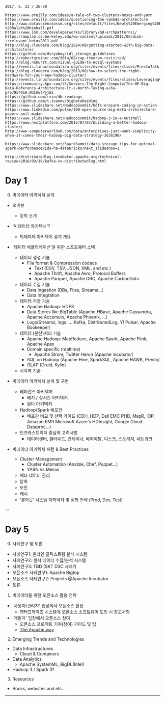```
2017. 6. 23 / 26-30
```
```
https://www.oreilly.com/ideas/a-tale-of-two-clusters-mesos-and-yarn
https://www.oreilly.com/ideas/questioning-the-lambda-architecture
http://www.datascienceassn.org/sites/default/files/Newly%20Emerging%20Best%20Practices%20for%20Big%20Data%20-%20Ralph%20Kimball.pdf
https://www.ibm.com/developerworks/library/bd-archpatterns1/
https://amplab.cs.berkeley.edu/wp-content/uploads/2011/06/disk-irrelevant_hotos2011.pdf
http://blog.cloudera.com/blog/2014/09/getting-started-with-big-data-architecture/
https://github.com/dvryaboy/idl_storage_guidelines
http://robertgreiner.com/2014/08/cap-theorem-revisited/
http://blog.nahurst.com/visual-guide-to-nosql-systems
http://events.linuxfoundation.org/sites/events/files/slides/PrestoTalk.pdf
http://blog.cloudera.com/blog/2013/08/how-to-select-the-right-hardware-for-your-new-hadoop-cluster/
http://events.linuxfoundation.org/sites/events/files/slides/Leveraging%20Docker%20for%20Hadoop%20Build%20Automation%20and%20Big%20Data%20Stack%20Provisioning.pdf
https://community.hpe.com/t5/Servers-The-Right-Compute/The-HP-Big-Data-Reference-Architecture-It-s-Worth-Taking-a/ba-p/6795401#.WUiKwlPyjBI
https://github.com/rxin/db-readings
https://github.com/t-ivanov/BigDataReading
https://www.slideshare.net/HadoopSummit/hdfs-erasure-coding-in-action
https://www.linkedin.com/pulse/100-open-source-big-data-architecture-papers-anil-madan
https://www.slideshare.net/HadoopSummit/hadoop-3-in-a-nutshell
https://www.nextplatform.com/2015/07/03/building-a-better-hadoop-cluster/
http://www.computerworlduk.com/data/enterprises-just-want-simplicity-when-it-comes-their-hadoop-big-data-strategy-3638198/

https://www.slideshare.net/SparkSummit/data-storage-tips-for-optimal-spark-performancevida-ha-databricks?next_slideshow=1

http://distributedlog.incubator.apache.org/technical-review/2016/09/19/kafka-vs-distributedlog.html
```

# Day 1

0. 빅데이터 아키텍처 설계
- 오버뷰
  * 강의 소개

- '빅데이터 아키텍처'?
  * 빅데이터 아키텍처 설계 개요

- '데이터 애플리케이션'을 위한 소프트웨어 스택
  * 데이터 생성 기술
    * File format & Compression codecs 
      * Text (CSV, TSV, JSON, XML, and etc.)
      * Apache Thrift, Apache Avro, Protocol Buffers
      * Apache Parquet, Apache ORC, Apache CarbonData
  * 데이터 수집 기술
    * Data Ingestion (DBs, Files, Streams...)
    * Data Integration
  * 데이터 저장 기술
    * Apache Hadoop: HDFS
    * Data Stores like BigTable (Apache HBase, Apache Cassandra, Apache Accumulo, Apache Phoenix, ...)
    * Logs(Streams, logs .... Kafka, DistributedLog, Y! Pulsar, Apache Bookeeper)
  * 데이터 (분산)처리 기술
    * Apache Hadoop: MapReduce, Apache Spark, Apache Flink, Apache Apex
    * Domain specific (realtime)
      * Apache Strom, Twitter Heron (Apache Incubator)
    * SQL on Hadoop (Apache Hive, SparkSQL, Apache HAWK, Presto)
    * OLAP (Druid, Kylin)
  * 시각화 기술

- 빅데이터 아키텍처 설계 및 구현
  * 레퍼런스 아키텍처
    * 배치 / 실시간 아키텍처
    * 람다 아키텍처
  * Hadoop/Spark 배포판
    * 배포판 비교 및 선택 가이드 (CDH, HDP, Dell EMC PHD, MapR, IOP, Amazon EMR Microsoft Azure's HDInsight, Google Cloud Dataproc...)
  * 인프라스트럭처 중심의 고려사항 
    * 데이터센터, 클라우드, 컨테이너, 베어메탈, 디스크, 스토리지, 네트워크
  
- 빅데이터 아키텍처 패턴 & Best Practices
  * Cluster Management
    * Cluster Automation (Ansible, Chef, Puppet...)
    * YARN vs Mesos
  * 메타 데이터 관리
  * 압축
  * 보안
  * 캐시
  * '롤아웃' 시스템 아키텍처 및 실행 전략 (Prod, Dev, Test)

--

# Day 5

0. 사례연구 및 토론
- 사례연구1: 온라인 클릭스트림 분석 시스템
- 사례연구2: 센서 데이터 수집/분석 시스템
- 사예연구3: TBD (SKT DSC 사례?) 
- 오픈소스 사례연구1: Apache Bigtop
- 오픈소스 사례연구2: Projects @Apache Incubator
- 토론

1. 빅데이터를 위한 오픈소스 활용 전략
- '사용자/관리자' 입장에서 오픈소스 활용
  * 엔터프라이즈 시스템에 오픈소스 소프트웨어 도입 시 참고사항
- '개발자' 입장에서 오픈소스 참여
  * 오픈소스 프로젝트 기여(참여) 가이드 및 팁
  * [The Apache way](https://www.apache.org/foundation/how-it-works.html)

2. Emerging Trends and Technologies
- Data Infrastructures
  * Cloud & Containers
- Data Analytics
  * Apache SystemML, BigDL(Intel)
- Hadoop 3 / Spark 3?

3. Resources
- Books, websites and etc...


----



